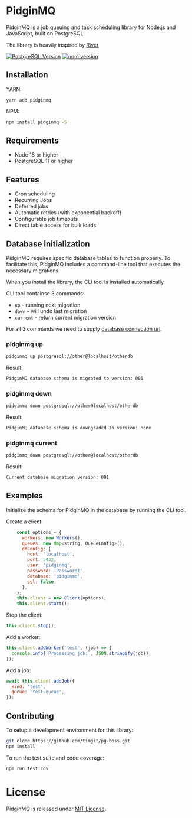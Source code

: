 # PidginMQ

PidginMQ is a job queuing and task scheduling library for Node.js and JavaScript, built on PostgreSQL.

The library is heavily inspired by [River](https://riverqueue.com/)

[![PostgreSQL Version](https://img.shields.io/badge/PostgreSQL-11+-blue.svg?maxAge=2592000)](http://www.postgresql.org)
[![npm version](https://badge.fury.io/js/pidginmq.svg)](https://badge.fury.io/js/pidginmq)

## Installation

YARN:

```bash
yarn add pidginmq
```

NPM:

```bash
npm install pidginmq -S
```

## Requirements

- Node 18 or higher
- PostgreSQL 11 or higher

## Features

- Cron scheduling
- Recurring Jobs
- Deferred jobs
- Automatic retries (with exponential backoff)
- Configurable job timeouts
- Direct table access for bulk loads

## Database initialization

PidginMQ requires specific database tables to function properly. To facilitate this, PidginMQ includes a command-line tool that executes the necessary migrations.

When you install the library, the CLI tool is installed automatically

CLI tool containse 3 commands:

- `up` - running next migration
- `down` - will undo last migration
- `current` - return current migration version

For all 3 commands we need to supply [database connection url](https://www.postgresql.org/docs/current/libpq-connect.html#LIBPQ-CONNSTRING-URIS).

### pidginmq up

```bash
pidginmq up postgresql://other@localhost/otherdb
```

Result:

```bash
PidginMQ database schema is migrated to version: 001
```

### pidginmq down

```bash
pidginmq down postgresql://other@localhost/otherdb
```

Result:

```bash
PidginMQ database schema is downgraded to version: none
```

### pidginmq current

```bash
pidginmq down postgresql://other@localhost/otherdb
```

Result:

```bash
Current database migration version: 001
```

## Examples

Initialize the schema for PidginMQ in the database by running the CLI tool.

Create a client:

```js
    const options = {
      workers: new Workers(),
      queues: new Map<string, QueueConfig>(),
      dbConfig: {
        host: 'localhost',
        port: 5432,
        user: 'pidginmq',
        password: 'Password1',
        database: 'pidginmq',
        ssl: false,
      },
    };
    this.client = new Client(options);
    this.client.start();
```

Stop the client:

```js
this.client.stop();
```

Add a worker:

```js
this.client.addWorker('test', (job) => {
  console.info(`Processing job:`, JSON.stringify(job));
});
```

Add a job:

```js
await this.client.addJob({
  kind: 'test',
  queue: 'test-queue',
});
```

## Contributing

To setup a development environment for this library:

```bash
git clone https://github.com/timgit/pg-boss.git
npm install
```

To run the test suite and code coverage:

```bash
npm run test:cov
```

# License

PidginMQ is released under [MIT License](https://opensource.org/licenses/MIT).
